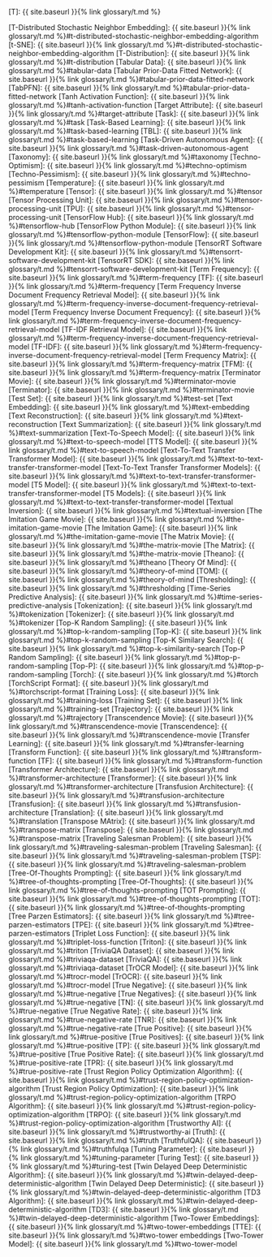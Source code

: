 [T]: {{ site.baseurl }}{% link glossary/t.md %}

[T-Distributed Stochastic Neighbor Embedding]: {{ site.baseurl }}{% link glossary/t.md %}#t-distributed-stochastic-neighbor-embedding-algorithm
[t-SNE]: {{ site.baseurl }}{% link glossary/t.md %}#t-distributed-stochastic-neighbor-embedding-algorithm
[T-Distribution]: {{ site.baseurl }}{% link glossary/t.md %}#t-distribution
[Tabular Data]: {{ site.baseurl }}{% link glossary/t.md %}#tabular-data
[Tabular Prior-Data Fitted Network]: {{ site.baseurl }}{% link glossary/t.md %}#tabular-prior-data-fitted-network
[TabPFN]: {{ site.baseurl }}{% link glossary/t.md %}#tabular-prior-data-fitted-network
[Tanh Activation Function]: {{ site.baseurl }}{% link glossary/t.md %}#tanh-activation-function
[Target Attribute]: {{ site.baseurl }}{% link glossary/t.md %}#target-attribute
[Task]: {{ site.baseurl }}{% link glossary/t.md %}#task
[Task-Based Learning]: {{ site.baseurl }}{% link glossary/t.md %}#task-based-learning
[TBL]: {{ site.baseurl }}{% link glossary/t.md %}#task-based-learning
[Task-Driven Autonomous Agent]: {{ site.baseurl }}{% link glossary/t.md %}#task-driven-autonomous-agent
[Taxonomy]: {{ site.baseurl }}{% link glossary/t.md %}#taxonomy
[Techno-Optimism]: {{ site.baseurl }}{% link glossary/t.md %}#techno-optimism
[Techno-Pessimism]: {{ site.baseurl }}{% link glossary/t.md %}#techno-pessimism
[Temperature]: {{ site.baseurl }}{% link glossary/t.md %}#temperature
[Tensor]: {{ site.baseurl }}{% link glossary/t.md %}#tensor
[Tensor Processing Unit]: {{ site.baseurl }}{% link glossary/t.md %}#tensor-processing-unit
[TPU]: {{ site.baseurl }}{% link glossary/t.md %}#tensor-processing-unit
[TensorFlow Hub]: {{ site.baseurl }}{% link glossary/t.md %}#tensorflow-hub
[TensorFlow Python Module]: {{ site.baseurl }}{% link glossary/t.md %}#tensorflow-python-module
[TensorFlow]: {{ site.baseurl }}{% link glossary/t.md %}#tensorflow-python-module
[TensorRT Software Development Kit]: {{ site.baseurl }}{% link glossary/t.md %}#tensorrt-software-development-kit
[TensorRT SDK]: {{ site.baseurl }}{% link glossary/t.md %}#tensorrt-software-development-kit
[Term Frequency]: {{ site.baseurl }}{% link glossary/t.md %}#term-frequency
[TF]: {{ site.baseurl }}{% link glossary/t.md %}#term-frequency
[Term Frequency Inverse Document Frequency Retrieval Model]: {{ site.baseurl }}{% link glossary/t.md %}#term-frequency-inverse-document-frequency-retrieval-model
[Term Frequency Inverse Document Frequency]: {{ site.baseurl }}{% link glossary/t.md %}#term-frequency-inverse-document-frequency-retrieval-model
[TF-IDF Retrieval Model]: {{ site.baseurl }}{% link glossary/t.md %}#term-frequency-inverse-document-frequency-retrieval-model
[TF-IDF]: {{ site.baseurl }}{% link glossary/t.md %}#term-frequency-inverse-document-frequency-retrieval-model
[Term Frequency Matrix]: {{ site.baseurl }}{% link glossary/t.md %}#term-frequency-matrix
[TFM]: {{ site.baseurl }}{% link glossary/t.md %}#term-frequency-matrix
[Terminator Movie]: {{ site.baseurl }}{% link glossary/t.md %}#terminator-movie
[Terminator]: {{ site.baseurl }}{% link glossary/t.md %}#terminator-movie
[Test Set]: {{ site.baseurl }}{% link glossary/t.md %}#test-set
[Text Embedding]: {{ site.baseurl }}{% link glossary/t.md %}#text-embedding
[Text Reconstruction]: {{ site.baseurl }}{% link glossary/t.md %}#text-reconstruction
[Text Summarization]: {{ site.baseurl }}{% link glossary/t.md %}#text-summarization
[Text-To-Speech Model]: {{ site.baseurl }}{% link glossary/t.md %}#text-to-speech-model
[TTS Model]: {{ site.baseurl }}{% link glossary/t.md %}#text-to-speech-model
[Text-To-Text Transfer Transformer Model]: {{ site.baseurl }}{% link glossary/t.md %}#text-to-text-transfer-transformer-model
[Text-To-Text Transfer Transformer Models]: {{ site.baseurl }}{% link glossary/t.md %}#text-to-text-transfer-transformer-model
[T5 Model]: {{ site.baseurl }}{% link glossary/t.md %}#text-to-text-transfer-transformer-model
[T5 Models]: {{ site.baseurl }}{% link glossary/t.md %}#text-to-text-transfer-transformer-model
[Textual Inversion]: {{ site.baseurl }}{% link glossary/t.md %}#textual-inversion
[The Imitation Game Movie]: {{ site.baseurl }}{% link glossary/t.md %}#the-imitation-game-movie
[The Imitation Game]: {{ site.baseurl }}{% link glossary/t.md %}#the-imitation-game-movie
[The Matrix Movie]: {{ site.baseurl }}{% link glossary/t.md %}#the-matrix-movie
[The Matrix]: {{ site.baseurl }}{% link glossary/t.md %}#the-matrix-movie
[Theano]: {{ site.baseurl }}{% link glossary/t.md %}#theano
[Theory Of Mind]: {{ site.baseurl }}{% link glossary/t.md %}#theory-of-mind
[TOM]: {{ site.baseurl }}{% link glossary/t.md %}#theory-of-mind
[Thresholding]: {{ site.baseurl }}{% link glossary/t.md %}#thresholding
[Time-Series Predictive Analysis]: {{ site.baseurl }}{% link glossary/t.md %}#time-series-predictive-analysis
[Tokenization]: {{ site.baseurl }}{% link glossary/t.md %}#tokenization
[Tokenizer]: {{ site.baseurl }}{% link glossary/t.md %}#tokenizer
[Top-K Random Sampling]: {{ site.baseurl }}{% link glossary/t.md %}#top-k-random-sampling
[Top-K]: {{ site.baseurl }}{% link glossary/t.md %}#top-k-random-sampling
[Top-K Similary Search]: {{ site.baseurl }}{% link glossary/t.md %}#top-k-similarity-search
[Top-P Random Sampling]: {{ site.baseurl }}{% link glossary/t.md %}#top-p-random-sampling
[Top-P]: {{ site.baseurl }}{% link glossary/t.md %}#top-p-random-sampling
[Torch]: {{ site.baseurl }}{% link glossary/t.md %}#torch
[TorchScript Format]: {{ site.baseurl }}{% link glossary/t.md %}#torchscript-format
[Training Loss]: {{ site.baseurl }}{% link glossary/t.md %}#training-loss
[Training Set]: {{ site.baseurl }}{% link glossary/t.md %}#training-set
[Trajectory]: {{ site.baseurl }}{% link glossary/t.md %}#trajectory
[Transcendence Movie]: {{ site.baseurl }}{% link glossary/t.md %}#transcendence-movie
[Transcendence]: {{ site.baseurl }}{% link glossary/t.md %}#transcendence-movie
[Transfer Learning]: {{ site.baseurl }}{% link glossary/t.md %}#transfer-learning
[Transform Function]: {{ site.baseurl }}{% link glossary/t.md %}#transform-function
[TF]: {{ site.baseurl }}{% link glossary/t.md %}#transform-function
[Transformer Architecture]: {{ site.baseurl }}{% link glossary/t.md %}#transformer-architecture
[Transformer]: {{ site.baseurl }}{% link glossary/t.md %}#transformer-architecture
[Transfusion Architecture]: {{ site.baseurl }}{% link glossary/t.md %}#transfusion-architecture
[Transfusion]: {{ site.baseurl }}{% link glossary/t.md %}#transfusion-architecture
[Translation]: {{ site.baseurl }}{% link glossary/t.md %}#translation
[Transpose MAtrix]: {{ site.baseurl }}{% link glossary/t.md %}#transpose-matrix
[Transpose]: {{ site.baseurl }}{% link glossary/t.md %}#transpose-matrix
[Traveling Salesman Problem]: {{ site.baseurl }}{% link glossary/t.md %}#traveling-salesman-problem
[Traveling Salesman]: {{ site.baseurl }}{% link glossary/t.md %}#traveling-salesman-problem
[TSP]: {{ site.baseurl }}{% link glossary/t.md %}#traveling-salesman-problem
[Tree-Of-Thoughts Prompting]: {{ site.baseurl }}{% link glossary/t.md %}#tree-of-thoughts-prompting
[Tree-Of-Thoughts]: {{ site.baseurl }}{% link glossary/t.md %}#tree-of-thoughts-prompting
[TOT Prompting]: {{ site.baseurl }}{% link glossary/t.md %}#tree-of-thoughts-prompting
[TOT]: {{ site.baseurl }}{% link glossary/t.md %}#tree-of-thoughts-prompting
[Tree Parzen Estimators]: {{ site.baseurl }}{% link glossary/t.md %}#tree-parzen-estimators
[TPE]: {{ site.baseurl }}{% link glossary/t.md %}#tree-parzen-estimators
[Triplet Loss Function]: {{ site.baseurl }}{% link glossary/t.md %}#triplet-loss-function
[Triton]: {{ site.baseurl }}{% link glossary/t.md %}#triton
[TriviaQA Dataset]: {{ site.baseurl }}{% link glossary/t.md %}#triviaqa-dataset
[TriviaQA]: {{ site.baseurl }}{% link glossary/t.md %}#triviaqa-dataset
[TrOCR Model]: {{ site.baseurl }}{% link glossary/t.md %}#trocr-model
[TrOCR]: {{ site.baseurl }}{% link glossary/t.md %}#trocr-model
[True Negative]: {{ site.baseurl }}{% link glossary/t.md %}#true-negative
[True Negatives]: {{ site.baseurl }}{% link glossary/t.md %}#true-negative
[TN]: {{ site.baseurl }}{% link glossary/t.md %}#true-negative
[True Negative Rate]: {{ site.baseurl }}{% link glossary/t.md %}#true-negative-rate
[TNR]: {{ site.baseurl }}{% link glossary/t.md %}#true-negative-rate
[True Positive]: {{ site.baseurl }}{% link glossary/t.md %}#true-positive
[True Positives]: {{ site.baseurl }}{% link glossary/t.md %}#true-positive
[TP]: {{ site.baseurl }}{% link glossary/t.md %}#true-positive
[True Positive Rate]: {{ site.baseurl }}{% link glossary/t.md %}#true-positive-rate
[TPR]: {{ site.baseurl }}{% link glossary/t.md %}#true-positive-rate
[Trust Region Policy Optimization Algorithm]: {{ site.baseurl }}{% link glossary/t.md %}#trust-region-policy-optimization-algorithm
[Trust Region Policy Optimization]: {{ site.baseurl }}{% link glossary/t.md %}#trust-region-policy-optimization-algorithm
[TRPO Algorithm]: {{ site.baseurl }}{% link glossary/t.md %}#trust-region-policy-optimization-algorithm
[TRPO]: {{ site.baseurl }}{% link glossary/t.md %}#trust-region-policy-optimization-algorithm
[Trustworthy AI]: {{ site.baseurl }}{% link glossary/t.md %}#trustworthy-ai
[Truth]: {{ site.baseurl }}{% link glossary/t.md %}#truth
[TruthfulQA]: {{ site.baseurl }}{% link glossary/t.md %}#truthfulqa
[Tuning Parameter]: {{ site.baseurl }}{% link glossary/t.md %}#tuning-parameter
[Turing Test]: {{ site.baseurl }}{% link glossary/t.md %}#turing-test
[Twin Delayed Deep Deterministic Algorithm]: {{ site.baseurl }}{% link glossary/t.md %}#twin-delayed-deep-deterministic-algorithm
[Twin Delayed Deep Deterministic]: {{ site.baseurl }}{% link glossary/t.md %}#twin-delayed-deep-deterministic-algorithm
[TD3 Algorithm]: {{ site.baseurl }}{% link glossary/t.md %}#twin-delayed-deep-deterministic-algorithm
[TD3]: {{ site.baseurl }}{% link glossary/t.md %}#twin-delayed-deep-deterministic-algorithm
[Two-Tower Embeddings]: {{ site.baseurl }}{% link glossary/t.md %}#two-tower-embeddings
[TTE]: {{ site.baseurl }}{% link glossary/t.md %}#two-tower embeddings
[Two-Tower Model]: {{ site.baseurl }}{% link glossary/t.md %}#two-tower-model
